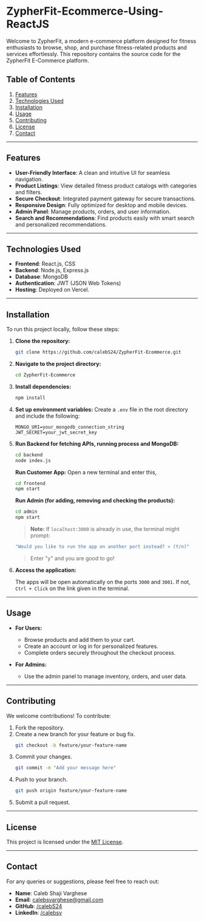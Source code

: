 # ZypherFit-Ecommerce-Using-ReactJS

Welcome to ZypherFit, a modern e-commerce platform designed for fitness enthusiasts to browse, shop, and purchase fitness-related products and services effortlessly. This repository contains the source code for the ZypherFit E-Commerce platform.

## Table of Contents

1. [Features](#features)
2. [Technologies Used](#technologies-used)
3. [Installation](#installation)
4. [Usage](#usage)
5. [Contributing](#contributing)
6. [License](#license)
7. [Contact](#contact)

---

## Features

- **User-Friendly Interface**: A clean and intuitive UI for seamless navigation.
- **Product Listings**: View detailed fitness product catalogs with categories and filters.
- **Secure Checkout**: Integrated payment gateway for secure transactions.
- **Responsive Design**: Fully optimized for desktop and mobile devices.
- **Admin Panel**: Manage products, orders, and user information.
- **Search and Recommendations**: Find products easily with smart search and personalized recommendations.

---

## Technologies Used

- **Frontend**: React.js, CSS
- **Backend**: Node.js, Express.js
- **Database**: MongoDB
- **Authentication**: JWT (JSON Web Tokens)
- **Hosting**: Deployed on Vercel.

---

## Installation

To run this project locally, follow these steps:

1. **Clone the repository:**
   ```bash
   git clone https://github.com/calebS24/ZypherFit-Ecommerce.git
   ```

2. **Navigate to the project directory:**
   ```bash
   cd ZypherFit-Ecommerce
   ```

3. **Install dependencies:**
   ```bash
   npm install
   ```

4. **Set up environment variables:**
   Create a `.env` file in the root directory and include the following:
   ```env
   MONGO_URI=your_mongodb_connection_string
   JWT_SECRET=your_jwt_secret_key
   ```

5. **Run Backend for fetching APIs, running process and MongoDB:**
   ```bash
   cd backend
   node index.js
   ```

   **Run Customer App:**
   Open a new terminal and enter this,
   ```bash
   cd frontend
   npm start
   ```

   **Run Admin (for adding, removing and checking the products):**
   ```bash
   cd admin
   npm start
   ```

   > **Note:** If `localhost:3000` is already in use, the terminal might prompt:
   ```bash
   "Would you like to run the app on another port instead? » (Y/n)"
   ```      
   >Enter "y" and you are good to go!
   

7. **Access the application:**

   The apps will be open automatically on the ports `3000` and `3001`. If not, `Ctrl + Click` on the link given in the terminal.

---

## Usage

- **For Users:**
  - Browse products and add them to your cart.
  - Create an account or log in for personalized features.
  - Complete orders securely throughout the checkout process.

- **For Admins:**
  - Use the admin panel to manage inventory, orders, and user data.

---

## Contributing

We welcome contributions! To contribute:

1. Fork the repository.
2. Create a new branch for your feature or bug fix.
   ```bash
   git checkout -b feature/your-feature-name
   ```
3. Commit your changes.
   ```bash
   git commit -m "Add your message here"
   ```
4. Push to your branch.
   ```bash
   git push origin feature/your-feature-name
   ```
5. Submit a pull request.

---

## License

This project is licensed under the [MIT License](LICENSE).

---

## Contact

For any queries or suggestions, please feel free to reach out:

- **Name**: Caleb Shaji Varghese  
- **Email**: calebsvarghese@gmail.com  
- **GitHub**: [/calebS24](https://github.com/calebS24)
- **LinkedIn**: [/calebsv](https://www.linkedin.com/in/calebsv)

 
